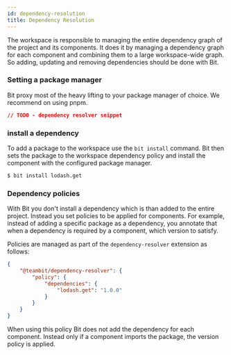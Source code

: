 ```yaml
---
id: dependency-resolution
title: Dependency Resolution
---
```


The workspace is responsible to managing the entire dependency graph of the project and its components. It does it by managing a dependency graph for each component and combining them to a large workspace-wide graph. So adding, updating and removing dependencies should be done with Bit.

### Setting a package manager

Bit proxy most of the heavy lifting to your package manager of choice. We recommend on using pnpm.

```json
// TODO - dependency resolver snippet
```

### install a dependency

To add a package to the workspace use the `bit install` command. Bit then sets the package to the workspace dependency policy and install the component with the configured package manager.

```sh
$ bit install lodash.get
```

### Dependency policies

With Bit you don't install a dependency which is than added to the entire project. Instead you set policies to be applied for components. For example, instead of adding a specific package as a dependency, you annotate that when a dependency is required by a component, which version to satisfy.

Policies are managed as part of the `dependency-resolver` extension as follows:

```json
{
    "@teambit/dependency-resolver": {
        "policy": {
            "dependencies": {
                "lodash.get": "1.0.0"
            }
        }
    }
}
```

When using this policy Bit does not add the dependency for each component. Instead only if a component imports the package, the version policy is applied.

